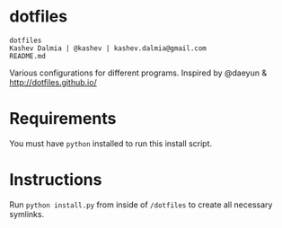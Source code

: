 dotfiles
========

    dotfiles
    Kashev Dalmia | @kashev | kashev.dalmia@gmail.com
    README.md

Various configurations for different programs. Inspired by @daeyun & http://dotfiles.github.io/

# Requirements
You must have `python` installed to run this install script.

# Instructions
Run `python install.py` from inside of `/dotfiles` to create all necessary symlinks.
